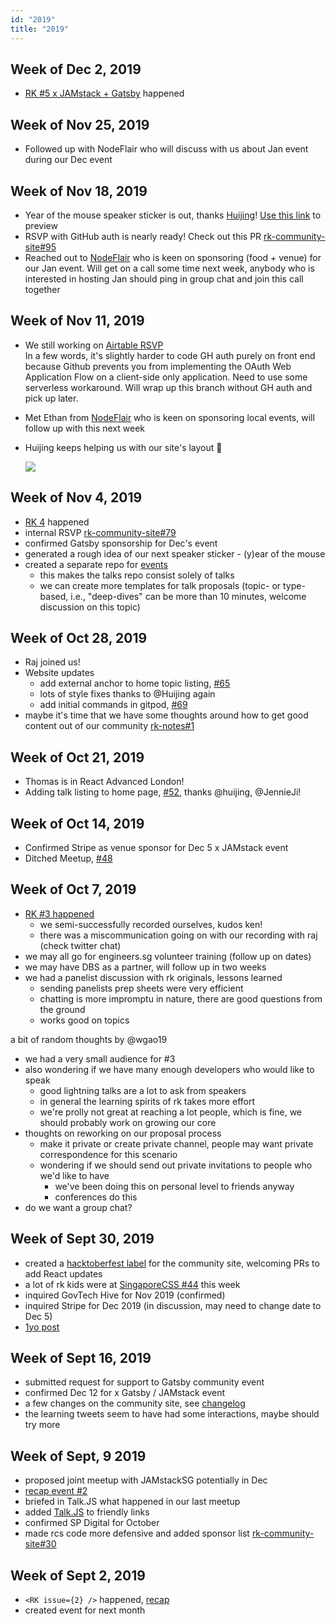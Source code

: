 ```yaml
---
id: "2019"
title: "2019"
---
```


## Week of Dec 2, 2019

- [RK #5 x JAMstack + Gatsby](https://reactknowledgeable.org/meetups/5/) happened

## Week of Nov 25, 2019

- Followed up with NodeFlair who will discuss with us about Jan event during our Dec event

## Week of Nov 18, 2019

- Year of the mouse speaker sticker is out, thanks [Huijing](github.com/huijing)! [Use this link](https://www.figma.com/file/amnJLCIJ6pjGkGpQO4PfW9/React-Knowledgeable?node-id=2%3A581) to preview
- RSVP with GitHub auth is nearly ready! Check out this PR [rk-community-site#95](https://github.com/react-knowledgeable/rk-community-site/pull/95)
- Reached out to [NodeFlair](https://www.nodeflair.com/) who is keen on sponsoring (food + venue) for our Jan event. Will get on a call some time next week, anybody who is interested in hosting Jan should ping in group chat and join this call together

## Week of Nov 11, 2019

- We still working on [Airtable RSVP](https://github.com/react-knowledgeable/rk-community-site/pull/79)  
  In a few words, it's slightly harder to code GH auth purely on front end because Github prevents you from implementing the OAuth Web Application Flow on a client-side only application. Need to use some serverless workaround. Will wrap up this branch without GH auth and pick up later.
- Met Ethan from [NodeFlair](https://nodeflair.com/) who is keen on sponsoring local events, will follow up with this next week

- Huijing keeps helping us with our site's layout 💜

  ![](https://user-images.githubusercontent.com/1461498/68999917-838f1b80-0902-11ea-8072-40e13d76eca9.png)

## Week of Nov 4, 2019

- [RK 4](https://reactknowledgeable.org/meetups/4/) happened
- internal RSVP [rk-community-site#79](https://github.com/react-knowledgeable/rk-community-site/pull/79)
- confirmed Gatsby sponsorship for Dec's event
- generated a rough idea of our next speaker sticker - (y)ear of the mouse
- created a separate repo for [events](https://github.com/react-knowledgeable/events)
  - this makes the talks repo consist solely of talks
  - we can create more templates for talk proposals (topic- or type-based, i.e., "deep-dives" can be more than 10 minutes, welcome discussion on this topic)

## Week of Oct 28, 2019

- Raj joined us!
- Website updates
  - add external anchor to home topic listing, [#65](https://github.com/react-knowledgeable/rk-community-site/pull/65)
  - lots of style fixes thanks to @Huijing again
  - add initial commands in gitpod, [#69](https://github.com/react-knowledgeable/rk-community-site/pull/69)
- maybe it's time that we have some thoughts around how to get good content out of our community [rk-notes#1](https://github.com/react-knowledgeable/notes/issues/1)

## Week of Oct 21, 2019

- Thomas is in React Advanced London!
- Adding talk listing to home page, [#52](https://github.com/react-knowledgeable/rk-community-site/pull/52), thanks @huijing, @JennieJi!

## Week of Oct 14, 2019

- Confirmed Stripe as venue sponsor for Dec 5 x JAMstack event
- Ditched Meetup, [#48](https://github.com/react-knowledgeable/rk-community-site/pull/48)

## Week of Oct 7, 2019

- [RK #3 happened](https://reactknowledgeable.org/meetups/3/)
  - we semi-successfully recorded ourselves, kudos ken!
  - there was a miscommunication going on with our recording with raj (check twitter chat)
- we may all go for engineers.sg volunteer training (follow up on dates)
- we may have DBS as a partner, will follow up in two weeks
- we had a panelist discussion with rk originals, lessons learned
  - sending panelists prep sheets were very efficient
  - chatting is more impromptu in nature, there are good questions from the ground
  - works good on topics

a bit of random thoughts by @wgao19

- we had a very small audience for #3
- also wondering if we have many enough developers who would like to speak
  - good lightning talks are a lot to ask from speakers
  - in general the learning spirits of rk takes more effort
  - we're prolly not great at reaching a lot people, which is fine, we should probably work on growing our core
- thoughts on reworking on our proposal process
  - make it private or create private channel, people may want private correspondence for this scenario
  - wondering if we should send out private invitations to people who we'd like to have
    - we've been doing this on personal level to friends anyway
    - conferences do this
- do we want a group chat?

## Week of Sept 30, 2019

- created a [hacktoberfest label](https://github.com/react-knowledgeable/rk-community-site/issues?utf8=%E2%9C%93&q=+label%3Ahacktoberfest+) for the community site, welcoming PRs to add React updates
- a lot of rk kids were at [SingaporeCSS #44](https://singaporecss.github.io/44/) this week
- inquired GovTech Hive for Nov 2019 (confirmed)
- inquired Stripe for Dec 2019 (in discussion, may need to change date to Dec 5)
- [1yo post](https://reactknowledgeable.org/stories/rk-is-1yo/)

## Week of Sept 16, 2019

- submitted request for support to Gatsby community event
- confirmed Dec 12 for x Gatsby / JAMstack event
- a few changes on the community site, see [changelog](https://github.com/react-knowledgeable/rk-community-site/blob/master/CHANGELOG.md#sept-21-2019)
- the learning tweets seem to have had some interactions, maybe should try more

## Week of Sept, 9 2019

- proposed joint meetup with JAMstackSG potentially in Dec
- [recap event #2](https://reactknowledgeable.org/stories/recap-2/)
- briefed in Talk.JS what happened in our last meetup
- added [Talk.JS](https://www.singaporejs.org/talk.js/) to friendly links
- confirmed SP Digital for October
- made rcs code more defensive and added sponsor list [rk-community-site#30](https://github.com/react-knowledgeable/rk-community-site/pull/30)

## Week of Sept 2, 2019

- `<RK issue={2} />` happened, [recap](https://reactknowledgeable.org/stories/recap-2/)
- created event for next month
